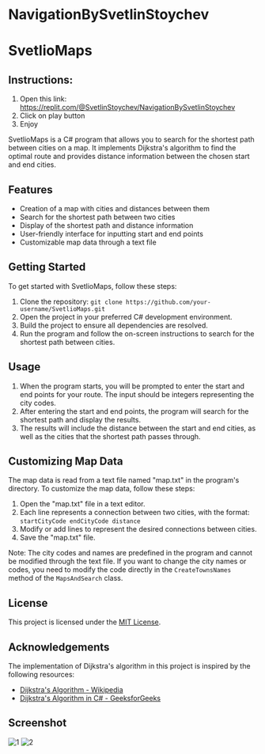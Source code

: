 # NavigationBySvetlinStoychev
# SvetlioMaps

## Instructions:

   1. Open this link: https://replit.com/@SvetlinStoychev/NavigationBySvetlinStoychev
   2. Click on play button
   3. Enjoy


SvetlioMaps is a C# program that allows you to search for the shortest path between cities on a map. It implements Dijkstra's algorithm to find the optimal route and provides distance information between the chosen start and end cities.

## Features

- Creation of a map with cities and distances between them
- Search for the shortest path between two cities
- Display of the shortest path and distance information
- User-friendly interface for inputting start and end points
- Customizable map data through a text file

## Getting Started

To get started with SvetlioMaps, follow these steps:

1. Clone the repository: `git clone https://github.com/your-username/SvetlioMaps.git`
2. Open the project in your preferred C# development environment.
3. Build the project to ensure all dependencies are resolved.
4. Run the program and follow the on-screen instructions to search for the shortest path between cities.

## Usage

1. When the program starts, you will be prompted to enter the start and end points for your route. The input should be integers representing the city codes.
2. After entering the start and end points, the program will search for the shortest path and display the results.
3. The results will include the distance between the start and end cities, as well as the cities that the shortest path passes through.

## Customizing Map Data

The map data is read from a text file named "map.txt" in the program's directory. To customize the map data, follow these steps:

1. Open the "map.txt" file in a text editor.
2. Each line represents a connection between two cities, with the format: `startCityCode endCityCode distance`
3. Modify or add lines to represent the desired connections between cities.
4. Save the "map.txt" file.

Note: The city codes and names are predefined in the program and cannot be modified through the text file. If you want to change the city names or codes, you need to modify the code directly in the `CreateTownsNames` method of the `MapsAndSearch` class.

## License

This project is licensed under the [MIT License](LICENSE).

## Acknowledgements

The implementation of Dijkstra's algorithm in this project is inspired by the following resources:

- [Dijkstra's Algorithm - Wikipedia](https://en.wikipedia.org/wiki/Dijkstra%27s_algorithm)
- [Dijkstra's Algorithm in C# - GeeksforGeeks](https://www.geeksforgeeks.org/dijkstras-shortest-path-algorithm-greedy-algo-7/)

## Screenshot
![1](https://github.com/SvetlinStoychev/NavigationBySvetlinStoychev/assets/133974226/82a727c5-0d2e-438e-ae18-5f9e0a7eab9a)
![2](https://github.com/SvetlinStoychev/NavigationBySvetlinStoychev/assets/133974226/4f74a6ad-4fc7-4f8f-8664-dfcd582f99f4)



